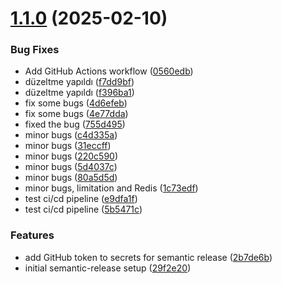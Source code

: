 # [1.1.0](https://github.com/dogakantarci/NodeJS/compare/v1.0.0...v1.1.0) (2025-02-10)


### Bug Fixes

* Add GitHub Actions workflow ([0560edb](https://github.com/dogakantarci/NodeJS/commit/0560edbf0950c3d677182feaac69a7edd3589f6e))
* düzeltme yapıldı ([f7dd9bf](https://github.com/dogakantarci/NodeJS/commit/f7dd9bfc03c6c52f69c0564b77d1420a8fdb437f))
* düzeltme yapıldı ([f396ba1](https://github.com/dogakantarci/NodeJS/commit/f396ba160c97a23d26670f02ec763942ff968ee5))
* fix some bugs ([4d6efeb](https://github.com/dogakantarci/NodeJS/commit/4d6efebfb53aa568c9d01a1a16a879d726bc994d))
* fix some bugs ([4e77dda](https://github.com/dogakantarci/NodeJS/commit/4e77dda5acbb077f668780b6d7e3900b848e7349))
* fixed the bug ([755d495](https://github.com/dogakantarci/NodeJS/commit/755d495fdb4e82a15a62143f9c59b00cc69e936a))
* minor bugs ([c4d335a](https://github.com/dogakantarci/NodeJS/commit/c4d335a547316c7bd54c44a207fda8e10d52223d))
* minor bugs ([31eccff](https://github.com/dogakantarci/NodeJS/commit/31eccff1375d6da4d17d24ef1c518c2fd5a3ecf7))
* minor bugs ([220c590](https://github.com/dogakantarci/NodeJS/commit/220c5901f264a7288926d6f52f14622314f152ce))
* minor bugs ([5d4037c](https://github.com/dogakantarci/NodeJS/commit/5d4037c7c25e39e4598c82be57a5866dc8ee785a))
* minor bugs ([80a5d5d](https://github.com/dogakantarci/NodeJS/commit/80a5d5dd124313cc5efce2ac176b5610c3e9cf59))
* minor bugs, limitation and Redis ([1c73edf](https://github.com/dogakantarci/NodeJS/commit/1c73edf84a937ae01a4f5e14623c1c9e7b166dcb))
* test ci/cd pipeline ([e9dfa1f](https://github.com/dogakantarci/NodeJS/commit/e9dfa1fda05ce7e0f1999b3584a0df7f7671713e))
* test ci/cd pipeline ([5b5471c](https://github.com/dogakantarci/NodeJS/commit/5b5471c1f5403a98d8b288c8c1e6a270f29b6958))


### Features

* add GitHub token to secrets for semantic release ([2b7de6b](https://github.com/dogakantarci/NodeJS/commit/2b7de6b0bd70fca94e528af5157fa7a760baceaf))
* initial semantic-release setup ([29f2e20](https://github.com/dogakantarci/NodeJS/commit/29f2e204a64c1c22ac7c43af7c46cbde5165189d))
